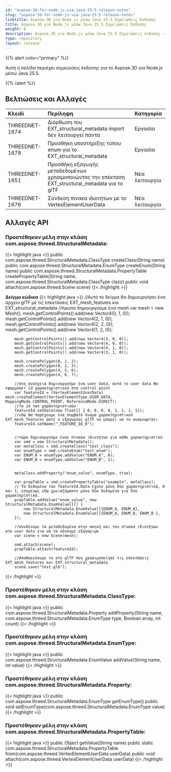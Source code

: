 ```yaml
---
id: "aspose-3d-for-node-js-via-java-25-5-release-notes"
slug: "aspose-3d-for-node-js-via-java-25-5-release-notes"
linktitle: Aspose.3D για Node.js μέσω Java 25.5 Σημειώσεις Έκδοσης
title: Aspose.3D για Node.js μέσω Java 25.5 Σημειώσεις Έκδοσης
weight: 8
description: Aspose.3D για Node.js μέσω Java 25.5 Σημειώσεις έκδοσης – οι τελευταίες ενημερώσεις και διορθώσεις.
type: repository
layout: release
---
```


{{% alert color="primary" %}}

Αυτή η σελίδα περιέχει σημειώσεις έκδοσης για το Aspose.3D για Node.js μέσω Java 25.5.

{{% /alert %}}
## **Βελτιώσεις και Αλλαγές**
|**Κλειδί**|**Περίληψη**|**Κατηγορία**|
| :- | :- | :- |
| THREEDNET-1674 | Διόρθωση του EXT_structural_metadata import δεν λειτουργεί πάντα | Εργασία |
| THREEDNET-1678 | Προσθήκη υποστήριξης τύπου enum για το EXT_structural_metadata | Εργασία |
| THREEDNET-1651 | Προσθήκη εξαγωγής μεταδεδομένων χρησιμοποιώντας την επέκταση EXT_structural_metadata για το glTF | Νέα λειτουργία |
| THREEDNET-1676 | Σύνδεση πίνακα ιδιοτήτων με το VertexElementUserData | Νέα λειτουργία |

## Αλλαγές API ##

### Προστέθηκαν μέλη στην κλάση **com.aspose.threed.StructuralMetadata**:

{{< highlight java >}}
        public com.aspose.threed.StructuralMetadata.ClassType createClass(String name)
        public com.aspose.threed.StructuralMetadata.EnumType createEnum(String name)
        public com.aspose.threed.StructuralMetadata.PropertyTable createPropertyTable(String name, com.aspose.threed.StructuralMetadata.ClassType clazz)
        public void attach(com.aspose.threed.Scene scene)
{{< /highlight >}}


**Δείγμα κώδικα**
{{< highlight java >}}
        //Αυτό το δείγμα θα δημιουργήσει ένα αρχείο glTF με τις επεκτάσεις EXT_mesh_features και EXT_structural_metadata
        //πρώτα δημιουργούμε ένα mesh
        var mesh = new Mesh();
        mesh.getControlPoints().add(new Vector4(0, 1, 0));
        mesh.getControlPoints().add(new Vector4(2, 1, 0));
        mesh.getControlPoints().add(new Vector4(2, 2, 0));
        mesh.getControlPoints().add(new Vector4(1, 2, 0));

        mesh.getControlPoints().add(new Vector4(3, 0, 0));
        mesh.getControlPoints().add(new Vector4(4, 0, 0));
        mesh.getControlPoints().add(new Vector4(4, 1, 0));
        mesh.getControlPoints().add(new Vector4(3, 1, 0));

        mesh.createPolygon(0, 1, 2);
        mesh.createPolygon(0, 2, 3);
        mesh.createPolygon(4, 5, 6);
        mesh.createPolygon(4, 6, 7);

        //στη συνέχεια δημιουργούμε ένα user data, αυτό το user data θα εφαρμόσει id χαρακτηριστικού στο control point
        var featureId = (VertexElementUserData) mesh.createElement(VertexElementType.USER_DATA, MappingMode.CONTROL_POINT, ReferenceMode.DIRECT);
        //τα id των χαρακτηριστικών
        featureId.setData(new float[] { 0, 0, 0, 0, 1, 1, 1, 1});
        //εδώ θα παρέχουμε ένα συμβατό όνομα χαρακτηριστικού EXT_mesh_features ώστε ο εξαγωγέας glTF να μπορεί να το αναγνωρίσει
        featureId.setName("_FEATURE_ID_0");


        //τώρα δημιουργούμε έναν πίνακα ιδιοτήτων για κάθε χαρακτηριστικό
        var smd = new StructuralMetadata();
        var metaClass = smd.createClass("test_class");
        var enumType = smd.createEnum("test_enum");
        var ENUM_A = enumType.addValue("ENUM_A", 0);
        var ENUM_B = enumType.addValue("ENUM_B", 1);


        metaClass.addProperty("enum_value", enumType, true);

        var propTable = smd.createPropertyTable("example", metaClass);
        // Τα δεδομένα του featureId.Data έχουν μόνο δύο χαρακτηριστικά, 0 και 1, επομένως εδώ χρειαζόμαστε μόνο δύο δεδομένα για δύο χαρακτηριστικά.
        propTable.addValue("enum_value", new StructuralMetadata.EnumValue[][] {
            new StructuralMetadata.EnumValue[]{ENUM_A, ENUM_A},
            new StructuralMetadata.EnumValue[]{ENUM_A, ENUM_B, ENUM_B },
        });

        //συνδέουμε τα μεταδεδομένα στην σκηνή και τον πίνακα ιδιοτήτων στο user data για να τα κάνουμε εξαγώγιμα
        var scene = new Scene(mesh);

        smd.attach(scene);
        propTable.attach(featureId);
        
        //Αποθηκεύουμε το στο glTF που χρησιμοποίησε τις επεκτάσεις EXT_mesh_features και EXT_structural_metadata
        scene.save("test.glb");
{{< /highlight >}}




### Προστέθηκαν μέλη στην κλάση **com.aspose.threed.StructuralMetadata.ClassType**:

{{< highlight java >}}
        public com.aspose.threed.StructuralMetadata.Property addProperty(String name, com.aspose.threed.StructuralMetadata.EnumType type, Boolean array, int count)
{{< /highlight >}}


### Προστέθηκαν μέλη στην κλάση **com.aspose.threed.StructuralMetadata.EnumType**:

{{< highlight java >}}
        public com.aspose.threed.StructuralMetadata.EnumValue addValue(String name, int value)
{{< /highlight >}}




### Προστέθηκαν μέλη στην κλάση **com.aspose.threed.StructuralMetadata.Property**:

{{< highlight java >}}
        public com.aspose.threed.StructuralMetadata.EnumType getEnumType()
        public void setEnumType(com.aspose.threed.StructuralMetadata.EnumType value)
{{< /highlight >}}



### Προστέθηκαν μέλη στην κλάση **com.aspose.threed.StructuralMetadata.PropertyTable**:

{{< highlight java >}}
        public Object getValue(String name)
        public static com.aspose.threed.StructuralMetadata.PropertyTable from(com.aspose.threed.VertexElementUserData userData)
        public void attach(com.aspose.threed.VertexElementUserData userData)
{{< /highlight >}}